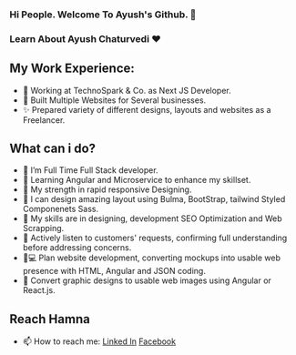 ### Hi People. Welcome To Ayush's Github. 👋

### Learn About Ayush Chaturvedi ❤️
  
 ## My Work Experience:
- 🙋 Working at TechnoSpark & Co. as Next JS Developer.
- 🚀 Built Multiple Websites for Several businesses.
- ✨ Prepared variety of different designs, layouts and websites as a Freelancer.


## What can i do? 
- 🌱 I’m Full Time Full Stack developer.
- 🌱 Learning Angular and Microservice to enhance my skillset.
- 💪 My strength in rapid responsive Designing.
- 🎨 I can design amazing layout using Bulma, BootStrap, tailwind Styled Componenets  Sass.
- 👯 My skills are in designing, development SEO Optimization and Web Scrapping. 
- 📝 Actively listen to customers' requests, confirming full understanding before addressing concerns.
- 🧑💻 Plan website development, converting mockups into usable web presence with HTML, Angular and JSON coding.
- 🔨 Convert graphic designs to usable web images using Angular or React.js.


## Reach Hamna
- 📫 How to reach me: [Linked In](https://www.linkedin.com/in/ayush-chaturvedi02/) [Facebook](https://www.facebook.com/ayush0206/)
